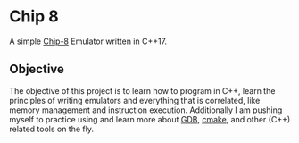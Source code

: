 Chip 8
===

A simple [Chip-8](https://en.wikipedia.org/wiki/CHIP-8) Emulator written in C++17.

## Objective
The objective of this project is to learn how to program in C++, learn the principles of writing
emulators and everything that is correlated, like memory management and instruction execution.
Additionally I am pushing myself to practice using and learn more about
[GDB](https://www.gnu.org/software/gdb/), [cmake](https://cmake.org/), and other (C++) related tools on
the fly.
